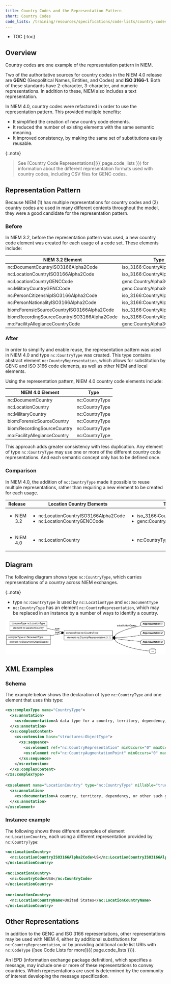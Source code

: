 ```yaml
---
title: Country Codes and the Representation Pattern
short: Country Codes
code_lists: /training/resources/specifications/code-lists/country-codes/
---
```


- TOC
{:toc}

## Overview

Country codes are one example of the representation pattern in NIEM.

Two of the authoritative sources for country codes in the NIEM 4.0 release are **GENC** (Geopolitical Names, Entities, and Codes) and **ISO 3166-1**.  Both of these standards have 2-character, 3-character, and numeric representations.  In addition to these, NIEM also includes a text representation.

In NIEM 4.0, country codes were refactored in order to use the representation pattern.  This provided multiple benefits:

- It simplified the creation of new country code elements.
- It reduced the number of existing elements with the same semantic meaning.
- It improved consistency, by making the same set of substitutions easily reusable.

{:.note}
> See [Country Code Representations]({{ page.code_lists }}) for information about the different representation formats used with country codes, including CSV files for GENC codes.

## Representation Pattern

Because NIEM (1) has multiple representations for country codes and (2) country codes are used in many different contexts throughout the model, they were a good candidate for the representation pattern.

### Before

In NIEM 3.2, before the representation pattern was used, a new country code element was created for each usage of a code set.  These elements include:

| NIEM 3.2 Element | Type |
| ---------------- | ---- |
| nc:DocumentCountryISO3166Alpha2Code | iso_3166:CountryAlpha2CodeType |
| nc:LocationCountryISO3166Alpha2Code | iso_3166:CountryAlpha2CodeType |
| nc:LocationCountryGENCCode | genc:CountryAlpha3CodeType |
| nc:MilitaryCountryGENCCode | genc:CountryAlpha3CodeType |
| nc:PersonCitizenshipISO3166Alpha2Code | iso_3166:CountryAlpha2CodeType |
| nc:PersonNationalityISO3166Alpha2Code | iso_3166:CountryAlpha2CodeType |
| biom:ForensicSourceCountryISO3166Alpha2Code | iso_3166:CountryAlpha2CodeType |
| biom:RecordingSourceCountryISO3166Alpha2Code | iso_3166:CountryAlpha2CodeType |
| mo:FacilityAllegianceCountryCode | genc:CountryAlpha3CodeType |

### After

In order to simplify and enable reuse, the representation pattern was used in NIEM 4.0 and type `nc:CountryType` was created.  This type contains abstract element `nc:CountryRepresentation`, which allows for substitution by GENC and ISO 3166 code elements, as well as other NIEM and local elements.

Using the representation pattern, NIEM 4.0 country code elements include:

| NIEM 4.0 Element | Type |
| ---------------- | ---- |
| nc:DocumentCountry | nc:CountryType |
| nc:LocationCountry | nc:CountryType |
| nc:MilitaryCountry | nc:CountryType |
| biom:ForensicSourceCountry | nc:CountryType |
| biom:RecordingSourceCountry | nc:CountryType |
| mo:FacilityAllegianceCountry | nc:CountryType |

This approach adds greater consistency with less duplication.  Any element of type `nc:CountryType` may use one or more of the different country code representations.  And each semantic concept only has to be defined once.

### Comparison

In NIEM 4.0, the addition of `nc:CountryType` made it possible to reuse multiple representations, rather than requiring a new element to be created for each usage.

<table>
  <thead>
    <tr>
      <th>Release</th>
      <th>Location Country Elements</th>
      <th>Types</th>
    </tr>
  </thead>
  <tr>
    <td>
      <ul>
        <li>NIEM 3.2</li>
      </ul>
    </td>
    <td>
      <ul>
        <li>nc:LocationCountryISO3166Alpha2Code</li>
        <li>nc:LocationCountryGENCCode</li>
      </ul>
    </td>
    <td>
      <ul>
        <li>iso_3166:CountryAlpha2CodeType</li>
        <li>genc:CountryAlpha3CodeType</li>
      </ul>
    </td>
  </tr>
  <tr>
    <td>
      <ul>
        <li>NIEM 4.0</li>
      </ul>
    </td>
    <td>
      <ul>
        <li>nc:LocationCountry</li>
      </ul>
    </td>
    <td>
      <ul>
        <li>nc:CountryType</li>
      </ul>
    </td>
  </tr>
</table>

## Diagram

The following diagram shows type `nc:CountryType`, which carries representations
of a country across NIEM exchanges.

{:.note}
- type `nc:CountryType` is used by `nc:LocationType` and `nc:DocumentType`
- `nc:CountryType` has an element `nc:CountryRepresentation`,
which may be replaced in an instance by a number of ways to identify a country.

![Core XML schema for country](schema-top.png)

## XML Examples

### Schema

The example below shows the declaration of type `nc:CountryType` and one element that uses this type:

```xml
<xs:complexType name="CountryType">
  <xs:annotation>
    <xs:documentation>A data type for a country, territory, dependency, or other such geopolitical subdivision of a location.</xs:documentation>
  </xs:annotation>
  <xs:complexContent>
    <xs:extension base="structures:ObjectType">
      <xs:sequence>
        <xs:element ref="nc:CountryRepresentation" minOccurs="0" maxOccurs="unbounded"/>
        <xs:element ref="nc:CountryAugmentationPoint" minOccurs="0" maxOccurs="unbounded"/>
      </xs:sequence>
    </xs:extension>
  </xs:complexContent>
</xs:complexType>

<xs:element name="LocationCountry" type="nc:CountryType" nillable="true">
  <xs:annotation>
    <xs:documentation>A country, territory, dependency, or other such geopolitical subdivision of a location.</xs:documentation>
  </xs:annotation>
</xs:element>
```

### Instance example

The following shows three different examples of element `nc:LocationCountry`, each using a different representation provided by `nc:CountryType`:

```xml
<nc:LocationCountry>
  <nc:LocationCountryISO3166Alpha2Code>US</nc:LocationCountryISO3166Alpha2Code>
</nc:LocationCountry>

<nc:LocationCountry>
  <nc:CountryCode>USA</nc:CountryCode>
</nc:LocationCountry>

<nc:LocationCountry>
  <nc:LocationCountryName>United States</nc:LocationCountryName>
</nc:LocationCountry>
```

## Other Representations

In addition to the GENC and ISO 3166 representations, other representations may be used with
NIEM 4, either by additional substitutions for `nc:CountryRepresentation`, or by
providing additional code list URIs with `nc:CodeType` ([see Code Lists for more]({{ page.code_lists }})).

An IEPD (information exchange package definition), which specifies a message,
may include one or more of these representations to convey countries. Which
representations are used is determined by the community of interest developing
the message specification.
